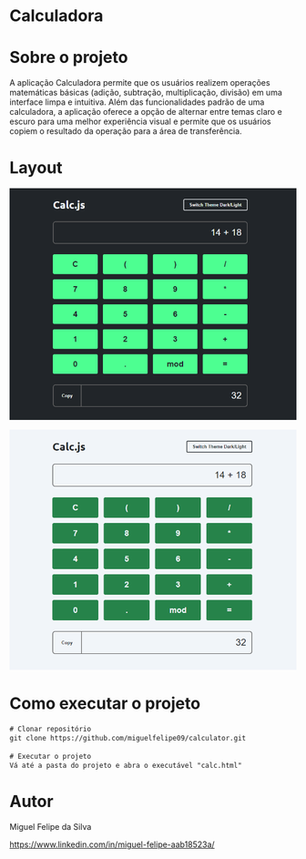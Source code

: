 # Calculadora

# Sobre o projeto
A aplicação Calculadora permite que os usuários realizem operações matemáticas básicas (adição, subtração, multiplicação, divisão) em uma interface limpa e intuitiva. Além das funcionalidades padrão de uma calculadora, a aplicação oferece a opção de alternar entre temas claro e escuro para uma melhor experiência visual e permite que os usuários copiem o resultado da operação para a área de transferência.

# Layout
![Image of project in dark theme](https://raw.githubusercontent.com/miguelfelipe09/calculator/main/images/darkCalc.png)

![Image of project in light theme](https://raw.githubusercontent.com/miguelfelipe09/calculator/main/images/whiteCalc.png)

# Como executar o projeto

```
# Clonar repositório
git clone https://github.com/miguelfelipe09/calculator.git

# Executar o projeto
Vá até a pasta do projeto e abra o executável "calc.html"
```

# Autor

Miguel Felipe da Silva

https://www.linkedin.com/in/miguel-felipe-aab18523a/

